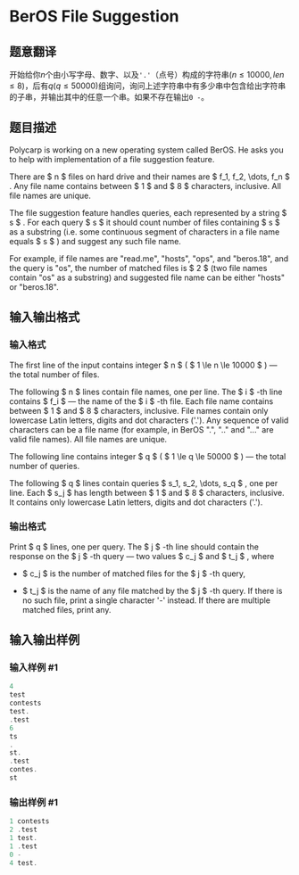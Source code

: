 # BerOS File Suggestion

## 题意翻译

开始给你$n$个由小写字母、数字、以及`'.'`（点号）构成的字符串$(n\le 10000,len\le 8)$，后有$q(q\le 50000)$组询问，询问上述字符串中有多少串中包含给出字符串的子串，并输出其中的任意一个串。如果不存在输出`0 -`。

## 题目描述

Polycarp is working on a new operating system called BerOS. He asks you to help with implementation of a file suggestion feature.

There are $ n $ files on hard drive and their names are $ f_1, f_2, \dots, f_n $ . Any file name contains between $ 1 $ and $ 8 $ characters, inclusive. All file names are unique.

The file suggestion feature handles queries, each represented by a string $ s $ . For each query $ s $ it should count number of files containing $ s $ as a substring (i.e. some continuous segment of characters in a file name equals $ s $ ) and suggest any such file name.

For example, if file names are "read.me", "hosts", "ops", and "beros.18", and the query is "os", the number of matched files is $ 2 $ (two file names contain "os" as a substring) and suggested file name can be either "hosts" or "beros.18".

## 输入输出格式

### 输入格式

The first line of the input contains integer $ n $ ( $ 1 \le n \le 10000 $ ) — the total number of files.

The following $ n $ lines contain file names, one per line. The $ i $ -th line contains $ f_i $ — the name of the $ i $ -th file. Each file name contains between $ 1 $ and $ 8 $ characters, inclusive. File names contain only lowercase Latin letters, digits and dot characters ('.'). Any sequence of valid characters can be a file name (for example, in BerOS ".", ".." and "..." are valid file names). All file names are unique.

The following line contains integer $ q $ ( $ 1 \le q \le 50000 $ ) — the total number of queries.

The following $ q $ lines contain queries $ s_1, s_2, \dots, s_q $ , one per line. Each $ s_j $ has length between $ 1 $ and $ 8 $ characters, inclusive. It contains only lowercase Latin letters, digits and dot characters ('.').

### 输出格式

Print $ q $ lines, one per query. The $ j $ -th line should contain the response on the $ j $ -th query — two values $ c_j $ and $ t_j $ , where

- $ c_j $ is the number of matched files for the $ j $ -th query,

- $ t_j $ is the name of any file matched by the $ j $ -th query. If there is no such file, print a single character '-' instead. If there are multiple matched files, print any.

## 输入输出样例

### 输入样例 #1

```cpp
4
test
contests
test.
.test
6
ts
.
st.
.test
contes.
st

```
### 输出样例 #1

```cpp
1 contests
2 .test
1 test.
1 .test
0 -
4 test.

```

